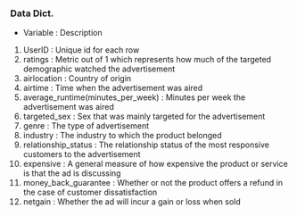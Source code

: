 ### Data Dict.
* Variable :                          Description
1. UserID :	                            Unique id for each row
2. ratings :                            Metric out of 1 which represents how much of the targeted demographic watched the advertisement
3. airlocation :	                      Country of origin
4. airtime	:                          Time when the advertisement was aired
5. average_runtime(minutes_per_week) :	Minutes per week the advertisement was aired
6. targeted_sex	:                      Sex that was mainly targeted for the advertisement
7. genre :                            The type of advertisement
8. industry	:                          The industry to which the product belonged
9. relationship_status :	              The relationship status of the most responsive customers to the advertisement
10. expensive	 :                       A general measure of how expensive the product or service is that the ad is discussing
11. money_back_guarantee	:            Whether or not the product offers a refund in the case of customer dissatisfaction
12. netgain	:                          Whether the ad will incur a gain or loss when sold
